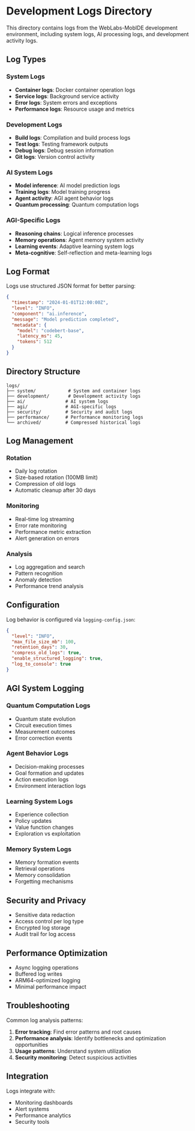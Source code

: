 # Development Logs Directory

This directory contains logs from the WebLabs-MobIDE development environment, including system logs, AI processing logs, and development activity logs.

## Log Types

### System Logs
- **Container logs**: Docker container operation logs
- **Service logs**: Background service activity
- **Error logs**: System errors and exceptions
- **Performance logs**: Resource usage and metrics

### Development Logs
- **Build logs**: Compilation and build process logs
- **Test logs**: Testing framework outputs
- **Debug logs**: Debug session information
- **Git logs**: Version control activity

### AI System Logs
- **Model inference**: AI model prediction logs
- **Training logs**: Model training progress
- **Agent activity**: AGI agent behavior logs
- **Quantum processing**: Quantum computation logs

### AGI-Specific Logs
- **Reasoning chains**: Logical inference processes
- **Memory operations**: Agent memory system activity
- **Learning events**: Adaptive learning system logs
- **Meta-cognitive**: Self-reflection and meta-learning logs

## Log Format

Logs use structured JSON format for better parsing:
```json
{
  "timestamp": "2024-01-01T12:00:00Z",
  "level": "INFO",
  "component": "ai.inference",
  "message": "Model prediction completed",
  "metadata": {
    "model": "codebert-base",
    "latency_ms": 45,
    "tokens": 512
  }
}
```

## Directory Structure

```
logs/
├── system/            # System and container logs
├── development/       # Development activity logs
├── ai/               # AI system logs
├── agi/              # AGI-specific logs
├── security/         # Security and audit logs
├── performance/      # Performance monitoring logs
└── archived/         # Compressed historical logs
```

## Log Management

### Rotation
- Daily log rotation
- Size-based rotation (100MB limit)
- Compression of old logs
- Automatic cleanup after 30 days

### Monitoring
- Real-time log streaming
- Error rate monitoring
- Performance metric extraction
- Alert generation on errors

### Analysis
- Log aggregation and search
- Pattern recognition
- Anomaly detection
- Performance trend analysis

## Configuration

Log behavior is configured via `logging-config.json`:
```json
{
  "level": "INFO",
  "max_file_size_mb": 100,
  "retention_days": 30,
  "compress_old_logs": true,
  "enable_structured_logging": true,
  "log_to_console": true
}
```

## AGI System Logging

### Quantum Computation Logs
- Quantum state evolution
- Circuit execution times
- Measurement outcomes
- Error correction events

### Agent Behavior Logs
- Decision-making processes
- Goal formation and updates
- Action execution logs
- Environment interaction logs

### Learning System Logs
- Experience collection
- Policy updates
- Value function changes
- Exploration vs exploitation

### Memory System Logs
- Memory formation events
- Retrieval operations
- Memory consolidation
- Forgetting mechanisms

## Security and Privacy

- Sensitive data redaction
- Access control per log type
- Encrypted log storage
- Audit trail for log access

## Performance Optimization

- Async logging operations
- Buffered log writes
- ARM64-optimized logging
- Minimal performance impact

## Troubleshooting

Common log analysis patterns:
1. **Error tracking**: Find error patterns and root causes
2. **Performance analysis**: Identify bottlenecks and optimization opportunities
3. **Usage patterns**: Understand system utilization
4. **Security monitoring**: Detect suspicious activities

## Integration

Logs integrate with:
- Monitoring dashboards
- Alert systems
- Performance analytics
- Security tools